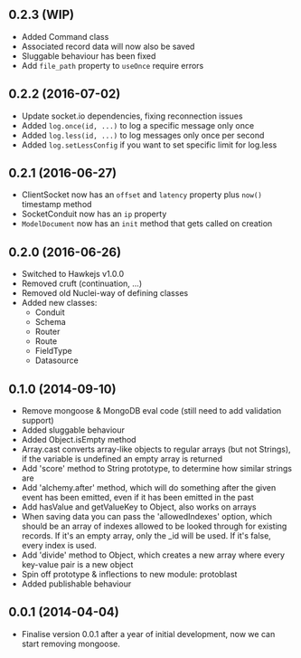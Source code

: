 ## 0.2.3 (WIP)

* Added Command class
* Associated record data will now also be saved
* Sluggable behaviour has been fixed
* Add `file_path` property to `useOnce` require errors

## 0.2.2 (2016-07-02)

* Update socket.io dependencies, fixing reconnection issues
* Added `log.once(id, ...)` to log a specific message only once
* Added `log.less(id, ...)` to log messages only once per second
* Added `log.setLessConfig` if you want to set specific limit for log.less

## 0.2.1 (2016-06-27)

* ClientSocket now has an `offset` and `latency` property plus `now()` timestamp method
* SocketConduit now has an `ip` property
* `ModelDocument` now has an `init` method that gets called on creation

## 0.2.0 (2016-06-26)

* Switched to Hawkejs v1.0.0
* Removed cruft (continuation, ...)
* Removed old Nuclei-way of defining classes
* Added new classes:
  - Conduit
  - Schema
  - Router
  - Route
  - FieldType
  - Datasource

## 0.1.0 (2014-09-10)

* Remove mongoose & MongoDB eval code (still need to add validation support)
* Added sluggable behaviour
* Added Object.isEmpty method
* Array.cast converts array-like objects to regular arrays (but not Strings),
  if the variable is undefined an empty array is returned
* Add 'score' method to String prototype, to determine how similar strings are
* Add 'alchemy.after' method, which will do something after the given event has
  been emitted, even if it has been emitted in the past
* Add hasValue and getValueKey to Object, also works on arrays
* When saving data you can pass the 'allowedIndexes' option, which should be an
  array of indexes allowed to be looked through for existing records.
  If it's an empty array, only the _id will be used. If it's false, every index
  is used.
* Add 'divide' method to Object, which creates a new array where every key-value
  pair is a new object
* Spin off prototype & inflections to new module: protoblast
* Added publishable behaviour

## 0.0.1 (2014-04-04)

* Finalise version 0.0.1 after a year of initial development,
  now we can start removing mongoose.